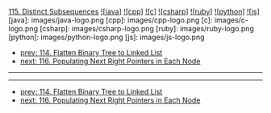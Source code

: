 [115. Distinct Subsequences](https://leetcode.com/problems/distinct-subsequences/)
[![java]](https://github.com/leetcode-study-group/leetcode-java-solutions/blob/master/115-distinct-subsequences.md)
[![cpp]](https://github.com/leetcode-study-group/leetcode-cpp-solutions/blob/master/115-distinct-subsequences.md)
[![c]](https://github.com/leetcode-study-group/leetcode-c-solutions/blob/master/115-distinct-subsequences.md)
[![csharp]](https://github.com/leetcode-study-group/leetcode-csharp-solutions/blob/master/115-distinct-subsequences.md)
[![ruby]](https://github.com/leetcode-study-group/leetcode-ruby-solutions/blob/master/115-distinct-subsequences.md)
[![python]](https://github.com/leetcode-study-group/leetcode-python-solutions/blob/master/115-distinct-subsequences.md)
[![js]](https://github.com/leetcode-study-group/leetcode-js-solutions/blob/master/115-distinct-subsequences.md)
[java]: images/java-logo.png
[cpp]: images/cpp-logo.png
[c]: images/c-logo.png
[csharp]: images/csharp-logo.png
[ruby]: images/ruby-logo.png
[python]: images/python-logo.png
[js]: images/js-logo.png

- [prev: 114. Flatten Binary Tree to Linked List](114-flatten-binary-tree-to-linked-list.md)
- [next: 116. Populating Next Right Pointers in Each Node](116-populating-next-right-pointers-in-each-node.md)

---


---

- [prev: 114. Flatten Binary Tree to Linked List](114-flatten-binary-tree-to-linked-list.md)
- [next: 116. Populating Next Right Pointers in Each Node](116-populating-next-right-pointers-in-each-node.md)
